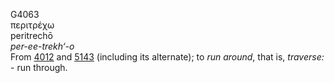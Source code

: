 <body>
  <p>G4063<br>  περιτρέχω  <br> peritrechō  <br><i>per-ee-trekh‘-o </i><br>From <a href="g4012.htm">4012</a> and <a href="g5143.htm">5143</a> (including its alternate); to <i>run</i> <i>around</i>, that is, <i>traverse:</i> - run through.<br></p>
 </body>